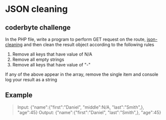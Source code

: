 # JSON cleaning

## coderbyte challenge

In the PHP file, write a program to perform GET request on the route, [json-cleaning]('https://coderbyte.com/api/challenges/json/json-cleaning') and then clean the result object according to the following rules

1. Remove all keys that have value of N/A
2. Remove all empty strings
3. Remove all keys that have value of "-"

If any of the above appear in the array, remove the single item and console log your result as a string

## Example

> Input: {"name":{"first":"Daniel", "middle":N/A, "last":"Smith",}, "age":45}
> Output: {"name":{"first":"Daniel", "last":"Smith",}, "age":45}
